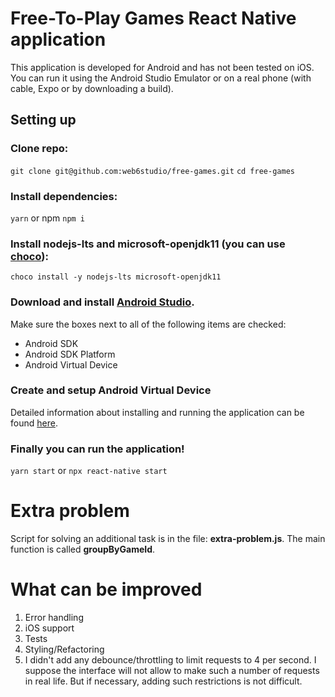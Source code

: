 # Free-To-Play Games React Native application

This application is developed for Android and has not been tested on iOS. You can run it using the Android Studio Emulator or on a real phone (with cable, Expo or by downloading a build).

## Setting up

### Clone repo:

`git clone git@github.com:web6studio/free-games.git`
`cd free-games`

### Install dependencies:

`yarn` or npm `npm i`

### Install **nodejs-lts** and **microsoft-openjdk11** (you can use [choco](https://chocolatey.org/)):

`choco install -y nodejs-lts microsoft-openjdk11`

### Download and install [Android Studio](https://developer.android.com/studio/index.html).

Make sure the boxes next to all of the following items are checked:

- Android SDK
- Android SDK Platform
- Android Virtual Device

### Create and setup Android Virtual Device

Detailed information about installing and running the application can be found [here](https://reactnative.dev/docs/environment-setup).

### Finally you can run the application!

`yarn start` or `npx react-native start`

# Extra problem

Script for solving an additional task is in the file: **extra-problem.js**. The main function is called **groupByGameId**.

# What can be improved

1. Error handling
2. iOS support
3. Tests
4. Styling/Refactoring
5. I didn't add any debounce/throttling to limit requests to 4 per second. I suppose the interface will not allow to make such a number of requests in real life. But if necessary, adding such restrictions is not difficult.
